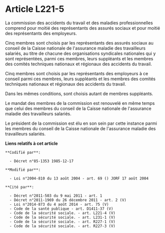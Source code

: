 # Article L221-5

La commission des accidents du travail et des maladies professionnelles comprend pour moitié des représentants des assurés
sociaux et pour moitié des représentants des employeurs.

Cinq membres sont choisis par les représentants des assurés sociaux au conseil de la Caisse nationale de l'assurance maladie
des travailleurs salariés, au titre de chacune des organisations syndicales nationales qui y sont représentées, parmi ces
membres, leurs suppléants et les membres des comités techniques nationaux et régionaux des accidents du travail.

Cinq membres sont choisis par les représentants des employeurs à ce conseil parmi ces membres, leurs suppléants et les
membres des comités techniques nationaux et régionaux des accidents du travail.

Dans les mêmes conditions, sont choisis autant de membres suppléants.

Le mandat des membres de la commission est renouvelé en même temps que celui des membres du conseil de la Caisse nationale de
l'assurance maladie des travailleurs salariés.

Le président de la commission est élu en son sein par cette instance parmi les membres du conseil de la Caisse nationale de
l'assurance maladie des travailleurs salariés.

**Liens relatifs à cet article**

	**Codifié par**:

	  - Décret n°85-1353 1985-12-17

	**Modifié par**:

	  - Loi n°2004-810 du 13 août 2004 - art. 69 () JORF 17 août 2004

	**Cité par**:

	  - Décret n°2011-503 du 9 mai 2011 - art. 1
	  - Décret n°2011-1969 du 26 décembre 2011 - art. 2 (V)
	  - Loi n°2014-873 du 4 août 2014 - art. 75 (V)
	  - Code de la santé publique - art. D1411-37 (V)
	  - Code de la sécurité sociale. - art. L221-4 (V)
	  - Code de la sécurité sociale. - art. L231-1 (V)
	  - Code de la sécurité sociale. - art. R227-1 (V)
	  - Code de la sécurité sociale. - art. R227-3 (V)
